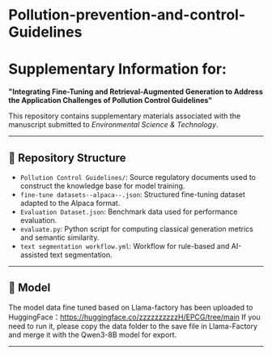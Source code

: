 # Pollution-prevention-and-control-Guidelines
# Supplementary Information for:  
**"Integrating Fine-Tuning and Retrieval-Augmented Generation to Address the Application Challenges of Pollution Control Guidelines"**

This repository contains supplementary materials associated with the manuscript submitted to *Environmental Science & Technology*.

---

## 🔧 Repository Structure

- `Pollution Control Guidelines/`: Source regulatory documents used to construct the knowledge base for model training.
- `fine-tune datasets--alpaca--.json`: Structured fine-tuning dataset adapted to the Alpaca format.
- `Evaluation Dataset.json`: Benchmark data used for performance evaluation.
- `evaluate.py`: Python script for computing classical generation metrics and semantic similarity.
- `text segmentation workflow.yml`: Workflow for rule-based and AI-assisted text segmentation.

---
## 🧠 Model

The model data fine tuned based on Llama-factory has been uploaded to HuggingFace：https://huggingface.co/zzzzzzzzzzH/EPCG/tree/main
If you need to run it, please copy the data folder to the save file in Llama-Factory and merge it with the Qwen3-8B model for export.

---

```bash

